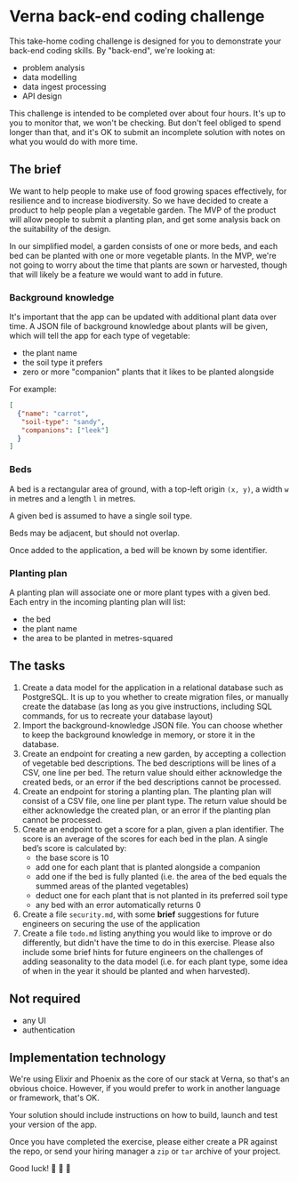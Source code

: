 # Verna back-end coding challenge

This take-home coding challenge is designed for you to demonstrate your back-end coding skills. By "back-end", we're looking at:

- problem analysis
- data modelling
- data ingest processing
- API design

This challenge is intended to be completed over about four hours. It's up to you to monitor that, we won't be checking. But don't feel obliged to spend longer than that, and it's OK to submit an incomplete solution with notes on what you would do with more time.

## The brief

We want to help people to make use of food growing spaces effectively, for resilience and to increase biodiversity. So we have decided to create a product to help people plan a vegetable garden. The MVP of the product will allow people to submit a planting plan, and get some analysis back on the suitability of the design.

In our simplified model, a garden consists of one or more beds, and each bed can be planted with one or more vegetable plants. In the MVP, we're not going to worry about the time that plants are sown or harvested, though that will likely be a feature we would want to add in future.

### Background knowledge

It's important that the app can be updated with additional plant data over time. A JSON file of background knowledge about plants will be given, which will tell the app for each type of vegetable:

- the plant name
- the soil type it prefers
- zero or more "companion" plants that it likes to be planted alongside

For example:

```json
[
  {"name": "carrot",
   "soil-type": "sandy",
   "companions": ["leek"]
  }
]
```

### Beds

A bed is a rectangular area of ground, with a top-left origin `(x, y)`, a width `w` in metres and a length `l` in metres.

A given bed is assumed to have a single soil type.

Beds may be adjacent, but should not overlap.

Once added to the application, a bed will be known by some identifier.

### Planting plan

A planting plan will associate one or more plant types with a given bed. Each entry in the incoming planting plan will list:

- the bed
- the plant name
- the area to be planted in metres-squared

## The tasks

1. Create a data model for the application in a relational database such as PostgreSQL. It is up to you whether to create migration files, or manually create the database (as long as you give instructions, including SQL commands, for us to recreate your database layout)
2. Import the background-knowledge JSON file. You can choose whether to keep the background knowledge in memory, or store it in the database.
3. Create an endpoint for creating a new garden, by accepting a collection of vegetable bed descriptions. The bed descriptions will be lines of a CSV, one line per bed. The return value should either acknowledge the created beds, or an error if the bed descriptions cannot be processed.
4. Create an endpoint for storing a planting plan. The planting plan will consist of a CSV file, one line per plant type. The return value should be either acknowledge the created plan, or an error if the planting plan cannot be processed.
5. Create an endpoint to get a score for a plan, given a plan identifier. The score is an average of the scores for each bed in the plan. A single bed’s score is calculated by:
    - the base score is 10
    - add one for each plant that is planted alongside a companion
    - add one if the bed is fully planted (i.e. the area of the bed equals the summed areas of the planted vegetables)
    - deduct one for each plant that is not planted in its preferred soil type
    - any bed with an error automatically returns 0
6. Create a file `security.md`, with some **brief** suggestions for future engineers on securing the use of the application
7. Create a file `todo.md` listing anything you would like to improve or do differently, but didn't have the time to do in this exercise. Please also include some brief hints for future engineers on the challenges of adding seasonality to the data model (i.e. for each plant type, some idea of when in the year it should be planted and when harvested).

## Not required

- any UI
- authentication

## Implementation technology

We're using Elixir and Phoenix as the core of our stack at Verna, so that's an obvious choice. However, if you would prefer to work in another language or framework, that's OK.

Your solution should include instructions on how to build, launch and test your version of the app.

Once you have completed the exercise, please either create a PR against the repo, or send your hiring manager a `zip` or `tar` archive of your project.

Good luck! 
🥦 🥕 🧄

